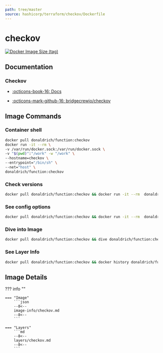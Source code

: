 ```yaml
---
path: tree/master
source: hashicorp/terraform/checkov/Dockerfile
---
```


# checkov

[![Docker Image Size (tag)](https://img.shields.io/docker/image-size/donaldrich/function/checkov?color=blue&label=donaldrich/function:checkov&logo=docker&style=flat-square)](https://hub.docker.com/r/donaldrich/function/checkov)

## Documentation

### Checkov

- [:octicons-book-16: Docs](https://www.checkov.io)

- [:octicons-mark-github-16: bridgecrewio/checkov](https://github.com/bridgecrewio/checkov)

## Image Commands

### Container shell

```sh
docker pull donaldrich/function:checkov
docker run -it --rm \
-v /var/run/docker.sock:/var/run/docker.sock \
-v "$(pwd)":"/work" -w "/work" \
--hostname=checkov \
--entrypoint="/bin/sh" \
--net="host" \
donaldrich/function:checkov
```

### Check versions

```sh
docker pull donaldrich/function:checkov && docker run -it --rm  donaldrich/function:checkov validate
```

### See config options

```sh
docker pull donaldrich/function:checkov && docker run -it --rm  donaldrich/function:checkov help
```

### Dive into Image

```sh
docker pull donaldrich/function:checkov && dive donaldrich/function:checkov
```

### See Layer Info

```sh
docker pull donaldrich/function:checkov && docker history donaldrich/function:checkov
```

## Image Details

??? info ""

    === "Image"
        ```json
        --8<--
        image-info/checkov.md
        --8<--
        ```

    === "Layers"
        ```md
        --8<--
        layers/checkov.md
        --8<--
        ```
